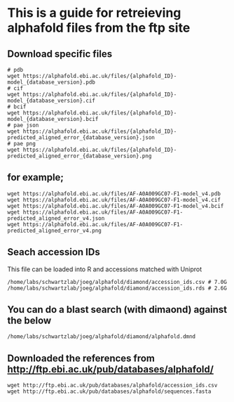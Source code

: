 # This is a guide for retreieving alphafold files from the ftp site



## Download specific files
```
# pdb
wget https://alphafold.ebi.ac.uk/files/{alphafold_ID}-model_{database_version}.pdb
# cif
wget https://alphafold.ebi.ac.uk/files/{alphafold_ID}-model_{database_version}.cif
# bcif
wget https://alphafold.ebi.ac.uk/files/{alphafold_ID}-model_{database_version}.bcif
# pae json
wget https://alphafold.ebi.ac.uk/files/{alphafold_ID}-predicted_aligned_error_{database_version}.json
# pae png
wget https://alphafold.ebi.ac.uk/files/{alphafold_ID}-predicted_aligned_error_{database_version}.png
```

## for example;
```
wget https://alphafold.ebi.ac.uk/files/AF-A0A009GC07-F1-model_v4.pdb
wget https://alphafold.ebi.ac.uk/files/AF-A0A009GC07-F1-model_v4.cif
wget https://alphafold.ebi.ac.uk/files/AF-A0A009GC07-F1-model_v4.bcif
wget https://alphafold.ebi.ac.uk/files/AF-A0A009GC07-F1-predicted_aligned_error_v4.json
wget https://alphafold.ebi.ac.uk/files/AF-A0A009GC07-F1-predicted_aligned_error_v4.png
```


## Seach accession IDs
This file can be loaded into R and accessions matched with Uniprot
```
/home/labs/schwartzlab/joeg/alphafold/diamond/accession_ids.csv # 7.0G
/home/labs/schwartzlab/joeg/alphafold/diamond/accession_ids.rds # 2.6G
```

## You can do a blast search (with dimaond) against the below
```
/home/labs/schwartzlab/joeg/alphafold/diamond/alphafold.dmnd
```


## Downloaded the references from http://ftp.ebi.ac.uk/pub/databases/alphafold/

```
wget http://ftp.ebi.ac.uk/pub/databases/alphafold/accession_ids.csv
wget http://ftp.ebi.ac.uk/pub/databases/alphafold/sequences.fasta
```
